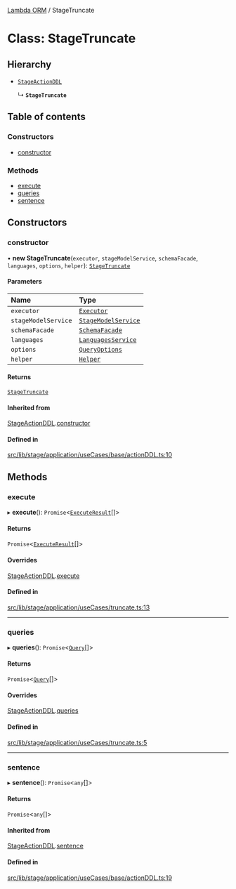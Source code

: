 [Lambda ORM](../README.md) / StageTruncate

# Class: StageTruncate

## Hierarchy

- [`StageActionDDL`](StageActionDDL.md)

  ↳ **`StageTruncate`**

## Table of contents

### Constructors

- [constructor](StageTruncate.md#constructor)

### Methods

- [execute](StageTruncate.md#execute)
- [queries](StageTruncate.md#queries)
- [sentence](StageTruncate.md#sentence)

## Constructors

### constructor

• **new StageTruncate**(`executor`, `stageModelService`, `schemaFacade`, `languages`, `options`, `helper`): [`StageTruncate`](StageTruncate.md)

#### Parameters

| Name | Type |
| :------ | :------ |
| `executor` | [`Executor`](../interfaces/Executor.md) |
| `stageModelService` | [`StageModelService`](StageModelService.md) |
| `schemaFacade` | [`SchemaFacade`](SchemaFacade.md) |
| `languages` | [`LanguagesService`](LanguagesService.md) |
| `options` | [`QueryOptions`](../interfaces/QueryOptions.md) |
| `helper` | [`Helper`](Helper.md) |

#### Returns

[`StageTruncate`](StageTruncate.md)

#### Inherited from

[StageActionDDL](StageActionDDL.md).[constructor](StageActionDDL.md#constructor)

#### Defined in

[src/lib/stage/application/useCases/base/actionDDL.ts:10](https://github.com/FlavioLionelRita/lambdaorm/blob/3d32e0b6/src/lib/stage/application/useCases/base/actionDDL.ts#L10)

## Methods

### execute

▸ **execute**(): `Promise`\<[`ExecuteResult`](../interfaces/ExecuteResult.md)[]\>

#### Returns

`Promise`\<[`ExecuteResult`](../interfaces/ExecuteResult.md)[]\>

#### Overrides

[StageActionDDL](StageActionDDL.md).[execute](StageActionDDL.md#execute)

#### Defined in

[src/lib/stage/application/useCases/truncate.ts:13](https://github.com/FlavioLionelRita/lambdaorm/blob/3d32e0b6/src/lib/stage/application/useCases/truncate.ts#L13)

___

### queries

▸ **queries**(): `Promise`\<[`Query`](Query.md)[]\>

#### Returns

`Promise`\<[`Query`](Query.md)[]\>

#### Overrides

[StageActionDDL](StageActionDDL.md).[queries](StageActionDDL.md#queries)

#### Defined in

[src/lib/stage/application/useCases/truncate.ts:5](https://github.com/FlavioLionelRita/lambdaorm/blob/3d32e0b6/src/lib/stage/application/useCases/truncate.ts#L5)

___

### sentence

▸ **sentence**(): `Promise`\<`any`[]\>

#### Returns

`Promise`\<`any`[]\>

#### Inherited from

[StageActionDDL](StageActionDDL.md).[sentence](StageActionDDL.md#sentence)

#### Defined in

[src/lib/stage/application/useCases/base/actionDDL.ts:19](https://github.com/FlavioLionelRita/lambdaorm/blob/3d32e0b6/src/lib/stage/application/useCases/base/actionDDL.ts#L19)
